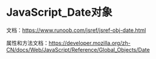 # JavaScript_Date对象

文档：<https://www.runoob.com/jsref/jsref-obj-date.html>

属性和方法文档：<https://developer.mozilla.org/zh-CN/docs/Web/JavaScript/Reference/Global_Objects/Date>
